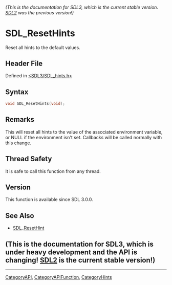 ###### (This is the documentation for SDL3, which is the current stable version. [SDL2](https://wiki.libsdl.org/SDL2/) was the previous version!)
# SDL_ResetHints

Reset all hints to the default values.

## Header File

Defined in [<SDL3/SDL_hints.h>](https://github.com/libsdl-org/SDL/blob/main/include/SDL3/SDL_hints.h)

## Syntax

```c
void SDL_ResetHints(void);
```

## Remarks

This will reset all hints to the value of the associated environment
variable, or NULL if the environment isn't set. Callbacks will be called
normally with this change.

## Thread Safety

It is safe to call this function from any thread.

## Version

This function is available since SDL 3.0.0.

## See Also

- [SDL_ResetHint](SDL_ResetHint)


## (This is the documentation for SDL3, which is under heavy development and the API is changing! [SDL2](https://wiki.libsdl.org/SDL2/) is the current stable version!)



----
[CategoryAPI](CategoryAPI), [CategoryAPIFunction](CategoryAPIFunction), [CategoryHints](CategoryHints)

